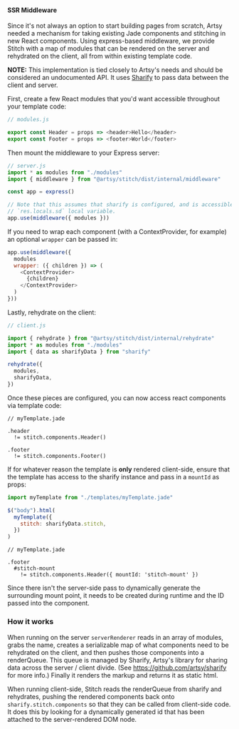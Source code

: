 #### SSR Middleware

Since it's not always an option to start building pages from scratch, Artsy needed a mechanism for taking existing Jade components and stitching in new React components. Using express-based middleware, we provide Stitch with a map of modules that can be rendered on the server and rehydrated on the client, all from within existing template code.

**NOTE:** This implementation is tied closely to Artsy's needs and should be considered an undocumented API. It uses [Sharify](https://github.com/artsy/sharify) to pass data between the client and server.

First, create a few React modules that you'd want accessible throughout your template code:

```js
// modules.js

export const Header = props => <header>Hello</header>
export const Footer = props => <footer>World</footer>
```

Then mount the middleware to your Express server:

```js
// server.js
import * as modules from "./modules"
import { middleware } from "@artsy/stitch/dist/internal/middleware"

const app = express()

// Note that this assumes that sharify is configured, and is accessible via the
// `res.locals.sd` local variable.
app.use(middleware({ modules }))
```

If you need to wrap each component (with a ContextProvider, for example) an optional `wrapper` can be passed in:

```js
app.use(middleware({
  modules
  wrapper: ({ children }) => (
    <ContextProvider>
      {children}
    </ContextProvider>
  )
}))
```

Lastly, rehydrate on the client:

```js
// client.js

import { rehydrate } from "@artsy/stitch/dist/internal/rehydrate"
import * as modules from "./modules"
import { data as sharifyData } from "sharify"

rehydrate({
  modules,
  sharifyData,
})
```

Once these pieces are configured, you can now access react components via template code:

```jade
// myTemplate.jade

.header
  != stitch.components.Header()

.footer
  != stitch.components.Footer()
```

If for whatever reason the template is **only** rendered client-side, ensure that the template has access to the sharify instance and pass in a `mountId` as props:

```js
import myTemplate from "./templates/myTemplate.jade"

$("body").html(
  myTemplate({
    stitch: sharifyData.stitch,
  })
)
```

```jade
// myTemplate.jade

.footer
  #stitch-mount
    != stitch.components.Header({ mountId: 'stitch-mount' })
```

Since there isn't the server-side pass to dynamically generate the surrounding mount point, it needs to be created during runtime and the ID passed into the component.

### How it works

When running on the server `serverRenderer` reads in an array of modules, grabs the name, creates a serializable map of what components need to be rehydrated on the client, and then pushes those components into a renderQueue. This queue is managed by Sharify, Artsy's library for sharing data across the server / client divide. (See https://github.com/artsy/sharify for more info.) Finally it renders the markup and returns it as static html.

When running client-side, Stitch reads the renderQueue from sharify and rehydrates, pushing the rendered components back onto `sharify.stitch.components` so that they can be called from client-side code. It does this by looking for a dynamically generated id that has been attached to the server-rendered DOM node.
